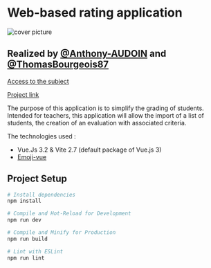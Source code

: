 # Web-based rating application
![cover picture](https://thomasbourgeois.fr/Medias/Photos/cover_vuejs_app.png)
## Realized by [@Anthony-AUDOIN](https://github.com/Anthony-AUDOIN) and [@ThomasBourgeois87](https://github.com/ThomasBourgeois87)
[Access to the subject](https://www.unilim.fr/pages_perso/frederic.mora/projet2022/)

[Project link](https://green-island-0b6327603.1.azurestaticapps.net/)

The purpose of this application is to simplify the grading of students.
Intended for teachers, this application will allow the import of a list of students, the creation of an evaluation with associated criteria.


The technologies used :
* Vue.Js 3.2 & Vite 2.7 (default package of Vue.js 3)
* [Emoji-vue](https://vuejsexamples.com/add-emoji-keyboard-to-your-vuejs-project/)

## Project Setup

```sh
# Install dependencies
npm install

# Compile and Hot-Reload for Development
npm run dev

# Compile and Minify for Production
npm run build

# Lint with ESLint
npm run lint
```
